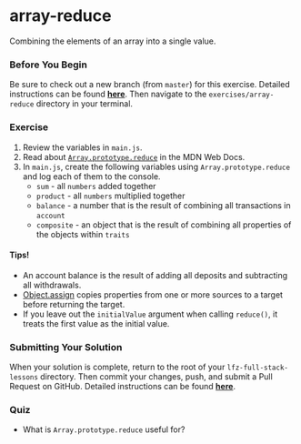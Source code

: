 # array-reduce

Combining the elements of an array into a single value.

### Before You Begin

Be sure to check out a new branch (from `master`) for this exercise. Detailed instructions can be found [**here**](../../guides/before-each-exercise.md). Then navigate to the `exercises/array-reduce` directory in your terminal.

### Exercise

1. Review the variables in `main.js`.
1. Read about [`Array.prototype.reduce`](https://developer.mozilla.org/en-US/docs/Web/JavaScript/Reference/Global_Objects/Array/reduce) in the MDN Web Docs.
1. In `main.js`, create the following variables using `Array.prototype.reduce` and log each of them to the console.
    - `sum` - all `numbers` added together
    - `product` - all `numbers` multiplied together
    - `balance` - a number that is the result of combining all transactions in `account`
    - `composite` - an object that is the result of combining all properties of the objects within `traits`

#### Tips!

- An account balance is the result of adding all deposits and subtracting all withdrawals.
- [Object.assign](https://developer.mozilla.org/en-US/docs/Web/JavaScript/Reference/Global_Objects/Object/assign) copies properties from one or more sources to a target before returning the target.
- If you leave out the `initialValue` argument when calling `reduce()`, it treats the first value as the initial value.

### Submitting Your Solution

When your solution is complete, return to the root of your `lfz-full-stack-lessons` directory. Then commit your changes, push, and submit a Pull Request on GitHub. Detailed instructions can be found [**here**](../../guides/after-each-exercise.md).

### Quiz

- What is `Array.prototype.reduce` useful for?
